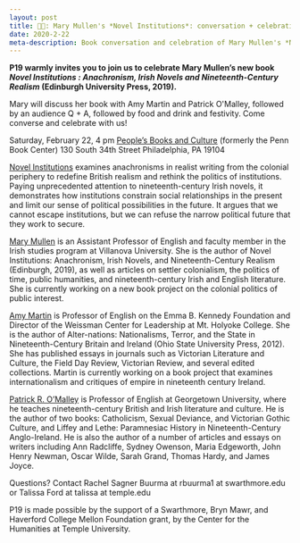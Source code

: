 ```yaml
---
layout: post
title: 📕🎉: Mary Mullen's *Novel Institutions*: conversation + celebration
date: 2020-2-22
meta-description: Book conversation and celebration of Mary Mullen's *Novel Institutions*
---
```


<b>P19 warmly invites you to join us to celebrate Mary Mullen’s new book *Novel Institutions : Anachronism, Irish Novels and Nineteenth-Century Realism* (Edinburgh University Press, 2019).</b>

Mary will discuss her book with Amy Martin and Patrick O'Malley, followed by an audience Q +  A, followed by food and drink and festivity. Come converse and celebrate with us!

Saturday, February 22, 4 pm
[People’s Books and Culture](https://www.pennbookcenter.com) (formerly the Penn Book Center)
130 South 34th Street
Philadelphia, PA 19104

[Novel Institutions](https://edinburghuniversitypress.com/book-novel-institutions.html) examines anachronisms in realist writing from the colonial periphery to redefine British realism and rethink the politics of institutions. Paying unprecedented attention to nineteenth-century Irish novels, it demonstrates how institutions constrain social relationships in the present and limit our sense of political possibilities in the future. It argues that we cannot escape institutions, but we can refuse the narrow political future that they work to secure.

[Mary Mullen](http://marymullen.me) is an Assistant Professor of English and faculty member in the Irish studies program at Villanova University. She is the author of Novel Institutions: Anachronism, Irish Novels, and Nineteenth-Century Realism (Edinburgh, 2019), as well as articles on settler colonialism, the politics of time, public humanities, and nineteenth-century Irish and English literature. She is currently working on a new book project on the colonial politics of public interest.

[Amy Martin](https://www.mtholyoke.edu/people/amy-martin) is Professor of English on the Emma B. Kennedy Foundation and Director of the Weissman Center for Leadership at Mt. Holyoke College. She is the author of Alter-nations: Nationalisms, Terror, and the State in Nineteenth-Century Britain and Ireland (Ohio State University Press, 2012). She has published essays in journals such as Victorian Literature and Culture, the Field Day Review, Victorian Review, and several edited collections. Martin is currently working on a book project that examines internationalism and critiques of empire in nineteenth century Ireland.

[Patrick R. O’Malley](https://gufaculty360.georgetown.edu/s/contact/00336000014RWRFAA4/patrick-omalley) is Professor of English at Georgetown University, where he teaches nineteenth-century British and Irish literature and culture. He is the author of two books: Catholicism, Sexual Deviance, and Victorian Gothic Culture, and Liffey and Lethe: Paramnesiac History in Nineteenth-Century Anglo-Ireland. He is also the author of a number of articles and essays on writers including Ann Radcliffe, Sydney Owenson, Maria Edgeworth, John Henry Newman, Oscar Wilde, Sarah Grand, Thomas Hardy, and James Joyce.

Questions? Contact Rachel Sagner Buurma at rbuurma1 at swarthmore.edu or Talissa Ford at talissa at temple.edu

P19 is made possible by the support of a Swarthmore, Bryn Mawr, and Haverford College Mellon Foundation grant, by the Center for the Humanities at Temple University.
